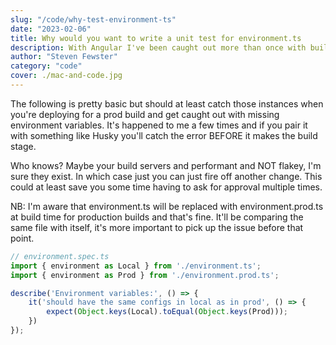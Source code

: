 ```yaml
---
slug: "/code/why-test-environment-ts"
date: "2023-02-06"
title: Why would you want to write a unit test for environment.ts
description: With Angular I've been caught out more than once with build failing in prod because I've not synced environment.ts and environment.prod.ts - so write a unit test
author: "Steven Fewster"
category: "code"
cover: ./mac-and-code.jpg
---
```


The following is pretty basic but should at least catch those instances when you're deploying for a prod build and get caught out with missing environment variables.  It's happened to me a few times and if you pair it with something like Husky you'll catch the error BEFORE it makes the build stage.

Who knows? Maybe your build servers and performant and NOT flakey, I'm sure they exist. In which case just you can just fire off another change.  This could at least save you some time having to ask for approval multiple times.

NB: I'm aware that environment.ts will be replaced with environment.prod.ts at build time for production builds and that's fine.  It'll be comparing the same file with itself, it's more important to pick up the issue before that point.


```js
// environment.spec.ts
import { environment as Local } from './environment.ts';
import { environment as Prod } from './environment.prod.ts';

describe('Environment variables:', () => {
    it('should have the same configs in local as in prod', () => {
        expect(Object.keys(Local).toEqual(Object.keys(Prod)));
    })
});
```
